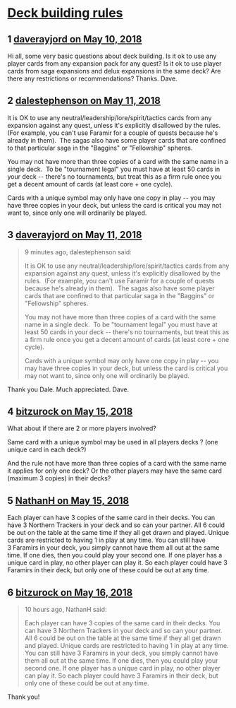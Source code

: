 # [Deck building rules](https://community.fantasyflightgames.com/topic/275688-deck-building-rules/)

## 1 [daverayjord on May 10, 2018](https://community.fantasyflightgames.com/topic/275688-deck-building-rules/?do=findComment&comment=3326616)

Hi all, some very basic questions about deck building. Is it ok to use any player cards from any expansion pack for any quest? Is it ok to use player cards from saga expansions and delux expansions in the same deck? Are there any restrictions or recommendations? Thanks. Dave. 

## 2 [dalestephenson on May 11, 2018](https://community.fantasyflightgames.com/topic/275688-deck-building-rules/?do=findComment&comment=3326635)

It is OK to use any neutral/leadership/lore/spirit/tactics cards from any expansion against any quest, unless it's explicitly disallowed by the rules.  (For example, you can't use Faramir for a couple of quests because he's already in them).  The sagas also have some player cards that are confined to that particular saga in the "Baggins" or "Fellowship" spheres.

You may not have more than three copies of a card with the same name in a single deck.  To be "tournament legal" you must have at least 50 cards in your deck -- there's no tournaments, but treat this as a firm rule once you get a decent amount of cards (at least core + one cycle).

Cards with a unique symbol may only have one copy in play -- you may have three copies in your deck, but unless the card is critical you may not want to, since only one will ordinarily be played.

## 3 [daverayjord on May 11, 2018](https://community.fantasyflightgames.com/topic/275688-deck-building-rules/?do=findComment&comment=3326656)

> 9 minutes ago, dalestephenson said:
> 
> It is OK to use any neutral/leadership/lore/spirit/tactics cards from any expansion against any quest, unless it's explicitly disallowed by the rules.  (For example, you can't use Faramir for a couple of quests because he's already in them).  The sagas also have some player cards that are confined to that particular saga in the "Baggins" or "Fellowship" spheres.
> 
> You may not have more than three copies of a card with the same name in a single deck.  To be "tournament legal" you must have at least 50 cards in your deck -- there's no tournaments, but treat this as a firm rule once you get a decent amount of cards (at least core + one cycle).
> 
> Cards with a unique symbol may only have one copy in play -- you may have three copies in your deck, but unless the card is critical you may not want to, since only one will ordinarily be played.

Thank you Dale. Much appreciated. Dave. 

## 4 [bitzurock on May 15, 2018](https://community.fantasyflightgames.com/topic/275688-deck-building-rules/?do=findComment&comment=3333176)

What about if there are 2 or more players involved?

Same card with a unique symbol may be used in all players decks ? (one unique card in each deck?) 

And the rule not have more than three copies of a card with the same name it applies for only one deck? Or the other players may have the same card (maximum 3 copies) in their decks?

## 5 [NathanH on May 15, 2018](https://community.fantasyflightgames.com/topic/275688-deck-building-rules/?do=findComment&comment=3333287)

Each player can have 3 copies of the same card in their decks. You can have 3 Northern Trackers in your deck and so can your partner. All 6 could be out on the table at the same time if they all get drawn and played. Unique cards are restricted to having 1 in play at any time. You can still have 3 Faramirs in your deck, you simply cannot have them all out at the same time. If one dies, then you could play your second one. If one player has a unique card in play, no other player can play it. So each player could have 3 Faramirs in their deck, but only one of these could be out at any time.

## 6 [bitzurock on May 16, 2018](https://community.fantasyflightgames.com/topic/275688-deck-building-rules/?do=findComment&comment=3333830)

> 10 hours ago, NathanH said:
> 
> Each player can have 3 copies of the same card in their decks. You can have 3 Northern Trackers in your deck and so can your partner. All 6 could be out on the table at the same time if they all get drawn and played. Unique cards are restricted to having 1 in play at any time. You can still have 3 Faramirs in your deck, you simply cannot have them all out at the same time. If one dies, then you could play your second one. If one player has a unique card in play, no other player can play it. So each player could have 3 Faramirs in their deck, but only one of these could be out at any time.

Thank you!

